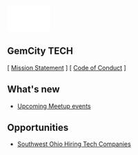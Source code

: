 <p><img src="GCTSquareWhiteForeground.png"
     alt="GemCity TECH logo"
     style="width: 100px;" /></p>
  
## GemCity TECH  

\[ [Mission Statement](/MissionStatement) \]  \[ [Code of Conduct](/CodeOfConduct) \]

## What's new
  - [Upcoming Meetup events](https://www.meetup.com/gem-city-tech/events/calendar/)

## Opportunities
  - [Southwest Ohio Hiring Tech Companies](https://docs.google.com/document/d/1LrXH8y7deTrxpOxs2pGrwvXUVVNNvMtSPJqStEllQNE/edit)
